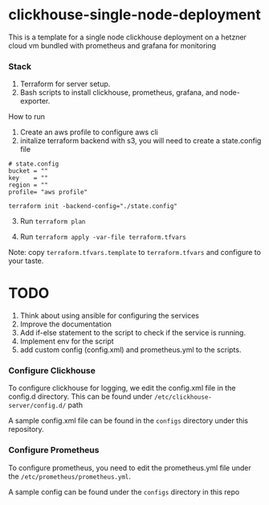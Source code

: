 # clickhouse-single-node-deployment

This is a template for a single node clickhouse deployment on a hetzner cloud vm bundled with prometheus and grafana for monitoring

### Stack
1. Terraform for server setup.
2. Bash scripts to install clickhouse, prometheus, grafana, and node-exporter.


How to run

1. Create an aws profile to configure aws cli
2. initalize terraform backend with s3, you will need to create a state.config file

```
# state.config
bucket = "" 
key    = ""
region = ""
profile= "aws profile"
```

```
terraform init -backend-config="./state.config"
```

3. Run  `terraform plan`

4. Run `terraform apply -var-file terraform.tfvars`

Note: copy `terraform.tfvars.template` to `terraform.tfvars` and configure to your taste.


# TODO

1. Think about using ansible for configuring the services
2. Improve the documentation
3. Add if-else statement to the script to check if the service is running.
4. Implement env for the script
5. add custom config (config.xml) and prometheus.yml to the scripts.

### Configure Clickhouse
To configure clickhouse for logging, we edit the config.xml file in the config.d directory. This can be found under `/etc/clickhouse-server/config.d/` path

A sample config.xml file can be found in the `configs` directory under this repository.


### Configure Prometheus
To configure prometheus, you need to edit the prometheus.yml file under the `/etc/prometheus/prometheus.yml`.

A sample config can be found under the `configs` directory in this repo